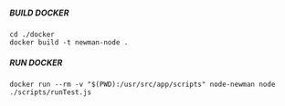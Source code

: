 ##### BUILD DOCKER
```
cd ./docker
docker build -t newman-node .
```

##### RUN DOCKER 

```
docker run --rm -v "$(PWD):/usr/src/app/scripts" node-newman node ./scripts/runTest.js
```
